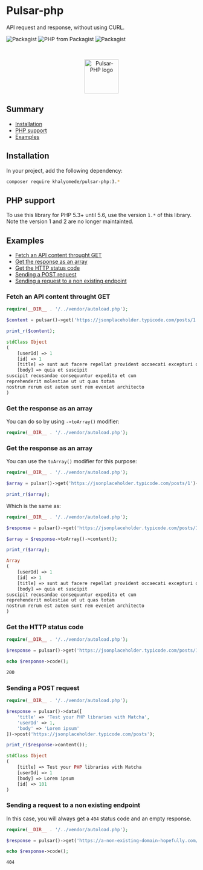 # Pulsar-php

API request and response, without using CURL.

![Packagist](https://img.shields.io/packagist/v/khalyomede/pulsar-php.svg)
![PHP from Packagist](https://img.shields.io/packagist/php-v/khalyomede/pulsar-php.svg)
![Packagist](https://img.shields.io/packagist/l/khalyomede/pulsar-php.svg)

&nbsp;
<div style="display: table; width: 100%; height: 90px;">
    <div style="display: table-row; width: 100%; height: 100%;">
        <div style="display: table-cell; vertical-align: middle; text-align: center;">
            <img src="https://user-images.githubusercontent.com/15908747/41560722-4848ca90-7348-11e8-9918-d22340703b2c.png" height="90px" alt="Pulsar-PHP logo" />
        </div>
    </div>
</div>

## Summary

- [Installation](#installation)
- [PHP support](#php-support)
- [Examples](#examples)

## Installation

In your project, add the following dependency:

```bash
composer require khalyomede/pulsar-php:3.*
```

## PHP support

To use this library for PHP 5.3+ until 5.6, use the version `1.*` of this library. Note the version 1 and 2 are no longer maintainted.

## Examples

- [Fetch an API content throught GET](#fetch-an-api-content-through-get)
- [Get the response as an array](#get-the-response-as-an-array)
- [Get the HTTP status code](#get-the-http-status-code)
- [Sending a POST request](#sending-a-post-request)
- [Sending a request to a non existing endpoint](#sending-a-request-to-a-non-existing-endpoint)

### Fetch an API content throught GET

```php
require(__DIR__ . '/../vendor/autoload.php');

$content = pulsar()->get('https://jsonplaceholder.typicode.com/posts/1')->content();

print_r($content);
```

```php
stdClass Object
(
    [userId] => 1
    [id] => 1
    [title] => sunt aut facere repellat provident occaecati excepturi optio reprehenderit
    [body] => quia et suscipit
suscipit recusandae consequuntur expedita et cum
reprehenderit molestiae ut ut quas totam
nostrum rerum est autem sunt rem eveniet architecto
)
```

### Get the response as an array

You can do so by using `->toArray()` modifier:

```php
require(__DIR__ . '/../vendor/autoload.php');
```

### Get the response as an array

You can use the `toArray()` modifier for this purpose:

```php
require(__DIR__ . '/../vendor/autoload.php');

$array = pulsar()->get('https://jsonplaceholder.typicode.com/posts/1')->toArray()->content();

print_r($array);
```

Which is the same as:

```php
require(__DIR__ . '/../vendor/autoload.php');

$response = pulsar()->get('https://jsonplaceholder.typicode.com/posts/1');

$array = $response->toArray()->content();

print_r($array);
```

```php
Array
(
    [userId] => 1
    [id] => 1
    [title] => sunt aut facere repellat provident occaecati excepturi optio reprehenderit
    [body] => quia et suscipit
suscipit recusandae consequuntur expedita et cum
reprehenderit molestiae ut ut quas totam
nostrum rerum est autem sunt rem eveniet architecto
)
```

### Get the HTTP status code

```php
require(__DIR__ . '/../vendor/autoload.php');

$response = pulsar()->get('https://jsonplaceholder.typicode.com/posts/1');

echo $response->code();
```

```bash
200
```

### Sending a POST request

```php
require(__DIR__ . '/../vendor/autoload.php');

$response = pulsar()->data([
    'title' => 'Test your PHP libraries with Matcha',
    'userId' => 1,
    'body' => 'Lorem ipsum'
])->post('https://jsonplaceholder.typicode.com/posts');

print_r($response->content());
```

```php
stdClass Object
(
    [title] => Test your PHP libraries with Matcha
    [userId] => 1
    [body] => Lorem ipsum
    [id] => 101
)
```

### Sending a request to a non existing endpoint

In this case, you will always get a `404` status code and an empty response.

```php
require(__DIR__ . '/../vendor/autoload.php');

$response = pulsar()->get('https://a-non-existing-domain-hopefully.com/api/v1/post');

echo $response->code();
```

```bash
404
```
